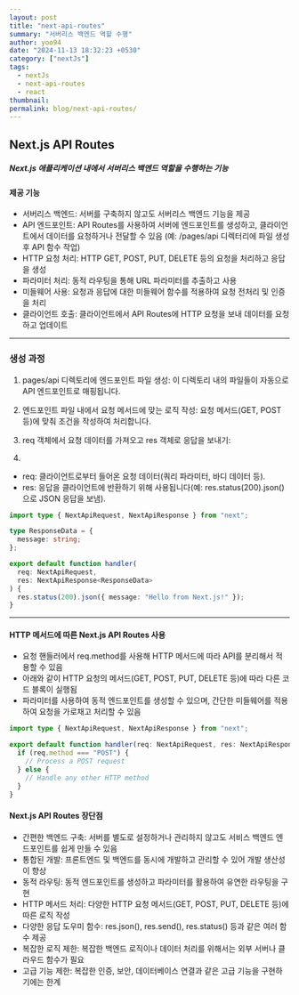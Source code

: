 ```yaml
---
layout: post
title: "next-api-routes"
summary: "서버리스 백엔드 역할 수행"
author: yoo94
date: "2024-11-13 18:32:23 +0530"
category: ["nextJs"]
tags:
  - nextJs
  - next-api-routes
  - react
thumbnail:
permalink: blog/next-api-routes/
---
```


## Next.js API Routes

##### Next.js 애플리케이션 내에서 서버리스 백엔드 역할을 수행하는 기능

#### 제공 기능

- 서버리스 백엔드: 서버를 구축하지 않고도 서버리스 백엔드 기능을 제공
- API 엔드포인트: API Routes를 사용하여 서버에 엔드포인트를 생성하고, 클라이언트에서 데이터를 요청하거나 전달할 수 있음 (예: /pages/api 디렉터리에 파일 생성 후 API 함수 작업)
- HTTP 요청 처리: HTTP GET, POST, PUT, DELETE 등의 요청을 처리하고 응답을 생성
- 파라미터 처리: 동적 라우팅을 통해 URL 파라미터를 추출하고 사용
- 미들웨어 사용: 요청과 응답에 대한 미들웨어 함수를 적용하여 요청 전처리 및 인증을 처리
- 클라이언트 호출: 클라이언트에서 API Routes에 HTTP 요청을 보내 데이터를 요청하고 업데이트

---

### 생성 과정

1. pages/api 디렉토리에 엔드포인트 파일 생성: 이 디렉토리 내의 파일들이 자동으로 API 엔드포인트로 매핑됩니다.

2. 엔드포인트 파일 내에서 요청 메서드에 맞는 로직 작성: 요청 메서드(GET, POST 등)에 맞춰 조건을 작성하여 처리합니다.

3. req 객체에서 요청 데이터를 가져오고 res 객체로 응답을 보내기:

4.

- req: 클라이언트로부터 들어온 요청 데이터(쿼리 파라미터, 바디 데이터 등).
- res: 응답을 클라이언트에 반환하기 위해 사용됩니다(예: res.status(200).json()으로 JSON 응답을 보냄).

```ts
import type { NextApiRequest, NextApiResponse } from "next";

type ResponseData = {
  message: string;
};

export default function handler(
  req: NextApiRequest,
  res: NextApiResponse<ResponseData>
) {
  res.status(200).json({ message: "Hello from Next.js!" });
}
```

---

#### HTTP 메서드에 따른 Next.js API Routes 사용

- 요청 핸들러에서 req.method를 사용해 HTTP 메서드에 따라 API를 분리해서 적용할 수 있음
- 아래와 같이 HTTP 요청의 메서드(GET, POST, PUT, DELETE 등)에 따라 다른 코드 블록이 실행됨
- 파라미터를 사용하여 동적 엔드포인트를 생성할 수 있으며, 간단한 미들웨어를 적용하여 요청을 가로채고 처리할 수 있음

```ts
import type { NextApiRequest, NextApiResponse } from "next";

export default function handler(req: NextApiRequest, res: NextApiResponse) {
  if (req.method === "POST") {
    // Process a POST request
  } else {
    // Handle any other HTTP method
  }
}
```

#### Next.js API Routes 장단점

- 간편한 백엔드 구축: 서버를 별도로 설정하거나 관리하지 않고도 서비스 백엔드 엔드포인트를 쉽게 만들 수 있음
- 통합된 개발: 프론트엔드 및 백엔드를 동시에 개발하고 관리할 수 있어 개발 생산성이 향상
- 동적 라우팅: 동적 엔드포인트를 생성하고 파라미터를 활용하여 유연한 라우팅을 구현
- HTTP 메서드 처리: 다양한 HTTP 요청 메서드(GET, POST, PUT, DELETE 등)에 따른 로직 작성
- 다양한 응답 도우미 함수: res.json(), res.send(), res.status() 등과 같은 여러 함수 제공
- 복잡한 로직 제한: 복잡한 백엔드 로직이나 데이터 처리를 위해서는 외부 서버나 클라우드 함수가 필요
- 고급 기능 제한: 복잡한 인증, 보안, 데이터베이스 연결과 같은 고급 기능을 구현하기에는 한계
